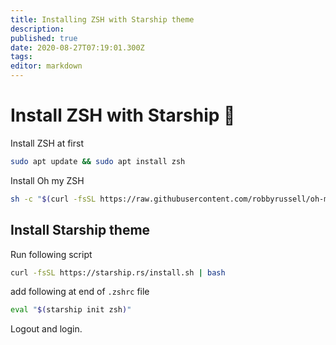 ```yaml
---
title: Installing ZSH with Starship theme
description: 
published: true
date: 2020-08-27T07:19:01.300Z
tags: 
editor: markdown
---
```


# Install ZSH with Starship 🚀

Install ZSH at first

```bash
sudo apt update && sudo apt install zsh
```

Install Oh my ZSH

```bash
sh -c "$(curl -fsSL https://raw.githubusercontent.com/robbyrussell/oh-my-zsh/master/tools/install.sh)"
```

## Install Starship theme 

Run following script

```bash
curl -fsSL https://starship.rs/install.sh | bash
```

add following at end of `.zshrc` file

```bash
eval "$(starship init zsh)"
```

Logout and login.